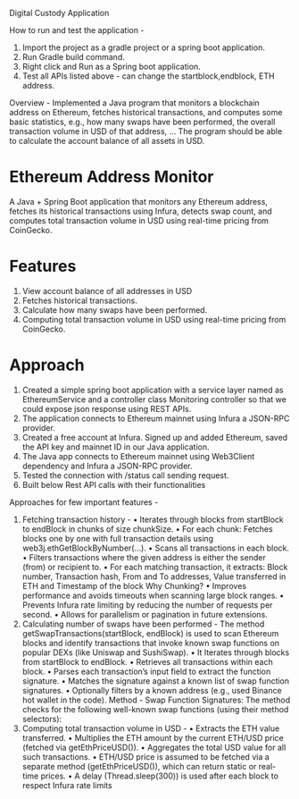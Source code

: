 Digital Custody Application

How to run and test the application -
1) Import the project as a gradle project or a spring boot application.
2) Run Gradle build command.
3) Right click and Run as a Spring boot application.
4) Test all APIs listed above - can change the startblock,endblock, ETH address.

Overview -
Implemented a Java program that monitors a blockchain address on Ethereum, fetches
historical transactions, and computes some basic statistics, e.g., how many swaps
have been performed, the overall transaction volume in USD of that address, ...
The program should be able to calculate the account balance of all assets in USD.

# Ethereum Address Monitor
A Java + Spring Boot application that monitors any Ethereum address, fetches its historical
transactions using Infura, detects swap count, and computes total transaction volume in USD using
real-time pricing from CoinGecko.

# Features
1) View account balance of all addresses in USD
2) Fetches historical transactions.
3) Calculate how many swaps have been performed.
4) Computing total transaction volume in USD using real-time pricing from CoinGecko.

# Approach
1. Created a simple spring boot application with a service layer named as
EthereumService and a controller class Monitoring controller so that we could expose
json response using REST APIs.
2. The application connects to Ethereum mainnet using Infura a JSON-RPC provider.
3. Created a free account at Infura. Signed up and added Ethereum, saved the API key
and mainnet ID in our Java application.
4. The Java app connects to Ethereum mainnet using Web3Client dependency and Infura
a JSON-RPC provider.
5. Tested the connection with /status call sending request.
6. Built below Rest API calls with their functionalities

Approaches for few important features -
1) Fetching transaction history -
• Iterates through blocks from startBlock to endBlock in chunks of size chunkSize.
• For each chunk:
Fetches blocks one by one with full transaction details using
web3j.ethGetBlockByNumber(...).
• Scans all transactions in each block.
• Filters transactions where the given address is either the sender (from) or recipient to.
• For each matching transaction, it extracts:
Block number, Transaction hash, From and To addresses, Value transferred in ETH
and Timestamp of the block
Why Chunking?
• Improves performance and avoids timeouts when scanning large block ranges.
• Prevents Infura rate limiting by reducing the number of requests per second.
• Allows for parallelism or pagination in future extensions.
2) Calculating number of swaps have been performed -
The method getSwapTransactions(startBlock, endBlock) is used to scan Ethereum blocks and identify
transactions that invoke known swap functions on popular DEXs (like Uniswap and SushiSwap).
• It Iterates through blocks from startBlock to endBlock.
• Retrieves all transactions within each block.
• Parses each transaction’s input field to extract the function signature.
• Matches the signature against a known list of swap function signatures.
• Optionally filters by a known address (e.g., used Binance hot wallet in the code).
Method - Swap Function Signatures:
The method checks for the following well-known swap functions (using their method selectors):
3) Computing total transaction volume in USD -
• Extracts the ETH value transferred.
• Multiplies the ETH amount by the current ETH/USD price (fetched via
getEthPriceUSD()).
• Aggregates the total USD value for all such transactions.
• ETH/USD price is assumed to be fetched via a separate method (getEthPriceUSD()),
which can return static or real-time prices.
• A delay (Thread.sleep(300)) is used after each block to respect Infura rate limits
